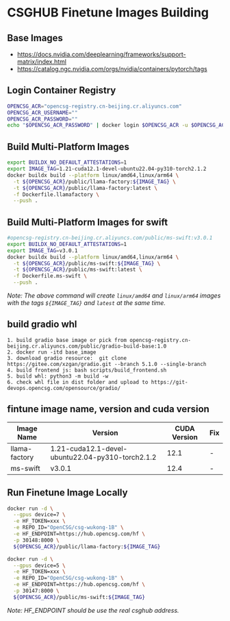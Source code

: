 # CSGHUB Finetune Images Building

## Base Images
- https://docs.nvidia.com/deeplearning/frameworks/support-matrix/index.html
- https://catalog.ngc.nvidia.com/orgs/nvidia/containers/pytorch/tags

## Login Container Registry
```bash
OPENCSG_ACR="opencsg-registry.cn-beijing.cr.aliyuncs.com"
OPENCSG_ACR_USERNAME=""
OPENCSG_ACR_PASSWORD=""
echo "$OPENCSG_ACR_PASSWORD" | docker login $OPENCSG_ACR -u $OPENCSG_ACR_USERNAME --password-stdin
```

## Build Multi-Platform Images
```bash
export BUILDX_NO_DEFAULT_ATTESTATIONS=1
export IMAGE_TAG=1.21-cuda12.1-devel-ubuntu22.04-py310-torch2.1.2
docker buildx build --platform linux/amd64,linux/arm64 \
  -t ${OPENCSG_ACR}/public/llama-factory:${IMAGE_TAG} \
  -t ${OPENCSG_ACR}/public/llama-factory:latest \
  -f Dockerfile.llamafactory \
  --push .
```
## Build Multi-Platform Images for swift
```bash
#opencsg-registry.cn-beijing.cr.aliyuncs.com/public/ms-swift:v3.0.1
export BUILDX_NO_DEFAULT_ATTESTATIONS=1
export IMAGE_TAG=v3.0.1
docker buildx build --platform linux/amd64,linux/arm64 \
  -t ${OPENCSG_ACR}/public/ms-swift:${IMAGE_TAG} \
  -t ${OPENCSG_ACR}/public/ms-swift:latest \
  -f Dockerfile.ms-swift \
  --push .
```
*Note: The above command will create `linux/amd64` and `linux/arm64` images with the tags `${IMAGE_TAG}` and `latest` at the same time.*

## build gradio whl
```
1. build gradio base image or pick from opencsg-registry.cn-beijing.cr.aliyuncs.com/public/gradio-build-base:1.0
2. docker run -itd base_image
3. download gradio resource:  git clone https://gitee.com/xzgan/gradio.git --branch 5.1.0 --single-branch
4. build frontend js: bash scripts/build_frontend.sh
5. build whl: python3 -m build -w
6. check whl file in dist folder and upload to https://git-devops.opencsg.com/opensource/gradio/
```

## fintune image name, version and cuda version
| Image Name | Version | CUDA Version | Fix
| --- | --- | --- |--- |
| llama-factory | 1.21-cuda12.1-devel-ubuntu22.04-py310-torch2.1.2 | 12.1 |- |
| ms-swift | v3.0.1 | 12.4 |- |


## Run Finetune Image Locally
```bash
docker run -d \
  --gpus device=7 \
  -e HF_TOKEN=xxx \
  -e REPO_ID="OpenCSG/csg-wukong-1B" \
  -e HF_ENDPOINT=https://hub.opencsg.com/hf \
  -p 30148:8000 \
  ${OPENCSG_ACR}/public/llama-factory:${IMAGE_TAG}

docker run -d \
  --gpus device=5 \
  -e HF_TOKEN=xxx \
  -e REPO_ID="OpenCSG/csg-wukong-1B" \
  -e HF_ENDPOINT=https://hub.opencsg.com/hf \
  -p 30147:8000 \
  ${OPENCSG_ACR}/public/ms-swift:${IMAGE_TAG}
```
*Note: HF_ENDPOINT should be use the real csghub address.*


